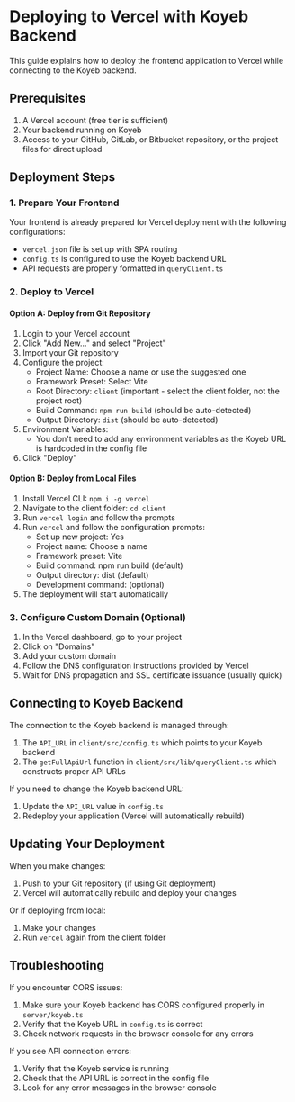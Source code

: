 # Deploying to Vercel with Koyeb Backend

This guide explains how to deploy the frontend application to Vercel while connecting to the Koyeb backend.

## Prerequisites

1. A Vercel account (free tier is sufficient)
2. Your backend running on Koyeb
3. Access to your GitHub, GitLab, or Bitbucket repository, or the project files for direct upload

## Deployment Steps

### 1. Prepare Your Frontend

Your frontend is already prepared for Vercel deployment with the following configurations:

- `vercel.json` file is set up with SPA routing
- `config.ts` is configured to use the Koyeb backend URL
- API requests are properly formatted in `queryClient.ts`

### 2. Deploy to Vercel

#### Option A: Deploy from Git Repository

1. Login to your Vercel account
2. Click "Add New..." and select "Project"
3. Import your Git repository
4. Configure the project:
   - Project Name: Choose a name or use the suggested one
   - Framework Preset: Select Vite
   - Root Directory: `client` (important - select the client folder, not the project root)
   - Build Command: `npm run build` (should be auto-detected)
   - Output Directory: `dist` (should be auto-detected)
5. Environment Variables:
   - You don't need to add any environment variables as the Koyeb URL is hardcoded in the config file
6. Click "Deploy"

#### Option B: Deploy from Local Files

1. Install Vercel CLI: `npm i -g vercel`
2. Navigate to the client folder: `cd client`
3. Run `vercel login` and follow the prompts
4. Run `vercel` and follow the configuration prompts:
   - Set up new project: Yes
   - Project name: Choose a name
   - Framework preset: Vite
   - Build command: npm run build (default)
   - Output directory: dist (default)
   - Development command: (optional)
5. The deployment will start automatically

### 3. Configure Custom Domain (Optional)

1. In the Vercel dashboard, go to your project
2. Click on "Domains"
3. Add your custom domain
4. Follow the DNS configuration instructions provided by Vercel
5. Wait for DNS propagation and SSL certificate issuance (usually quick)

## Connecting to Koyeb Backend

The connection to the Koyeb backend is managed through:

1. The `API_URL` in `client/src/config.ts` which points to your Koyeb backend
2. The `getFullApiUrl` function in `client/src/lib/queryClient.ts` which constructs proper API URLs

If you need to change the Koyeb backend URL:

1. Update the `API_URL` value in `config.ts`
2. Redeploy your application (Vercel will automatically rebuild)

## Updating Your Deployment

When you make changes:

1. Push to your Git repository (if using Git deployment)
2. Vercel will automatically rebuild and deploy your changes

Or if deploying from local:

1. Make your changes
2. Run `vercel` again from the client folder

## Troubleshooting

If you encounter CORS issues:

1. Make sure your Koyeb backend has CORS configured properly in `server/koyeb.ts`
2. Verify that the Koyeb URL in `config.ts` is correct
3. Check network requests in the browser console for any errors

If you see API connection errors:

1. Verify that the Koyeb service is running
2. Check that the API URL is correct in the config file
3. Look for any error messages in the browser console